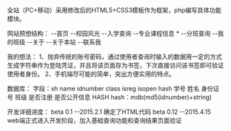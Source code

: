 全站（PC+移动）采用修改后的HTML5+CSS3模板作为框架，php编写具体功能模块。

网站预想结构：
--首页
--校园风光
--入学查询
  --专业课程信息 *
  --分班查询
  --我的班级
--关于
  --关于本站
  --联系我

我的想法：
1、抛弃传统的账号密码，通过使用者查询时输入的数据用一定的方式生成字符串作为登陆凭证，并且将该页面存为书签，下次直接访问该书签即可验证使用者身份。
2、手机端尽可能的简单，突出方便实用的特点。

数据库：
字段：xh     name   idnumber    class   isreg       isopen          hash
      学号   姓名   身份证号    班级    是否注册    是否公开信息    HASH
hash：mdb(md5(idnumber)+string)

开发详细进度：
beta 0.1 --2015.2.1 确定了HTML代码
beta 0.12 --2015.4.15 web端正式进入开发阶段，加入基础查询功能和查询结果页面验证